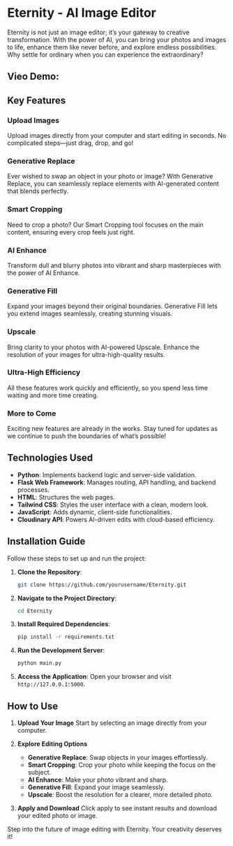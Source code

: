 # Eternity - AI Image Editor

Eternity is not just an image editor; it’s your gateway to creative transformation. With the power of AI, you can bring your photos and images to life, enhance them like never before, and explore endless possibilities. Why settle for ordinary when you can experience the extraordinary?


## Vieo Demo:


## Key Features

### Upload Images
Upload images directly from your computer and start editing in seconds. No complicated steps—just drag, drop, and go!

### Generative Replace
Ever wished to swap an object in your photo or image? With Generative Replace, you can seamlessly replace elements with AI-generated content that blends perfectly.

### Smart Cropping
Need to crop a photo? Our Smart Cropping tool focuses on the main content, ensuring every crop feels just right.

### AI Enhance
Transform dull and blurry photos into vibrant and sharp masterpieces with the power of AI Enhance.

### Generative Fill
Expand your images beyond their original boundaries. Generative Fill lets you extend images seamlessly, creating stunning visuals.

### Upscale
Bring clarity to your photos with AI-powered Upscale. Enhance the resolution of your images for ultra-high-quality results.

### Ultra-High Efficiency
All these features work quickly and efficiently, so you spend less time waiting and more time creating.

### More to Come
Exciting new features are already in the works. Stay tuned for updates as we continue to push the boundaries of what’s possible!

## Technologies Used
- **Python**: Implements backend logic and server-side validation.
- **Flask Web Framework**: Manages routing, API handling, and backend processes.
- **HTML**: Structures the web pages.
- **Tailwind CSS**: Styles the user interface with a clean, modern look.
- **JavaScript**: Adds dynamic, client-side functionalities.
- **Cloudinary API**: Powers AI-driven edits with cloud-based efficiency.

## Installation Guide
Follow these steps to set up and run the project:

1. **Clone the Repository**:
   ```bash
   git clone https://github.com/yourusername/Eternity.git
   ```
2. **Navigate to the Project Directory**:
   ```bash
   cd Eternity
   ```
3. **Install Required Dependencies**:
   ```bash
   pip install -r requirements.txt
   ```
4. **Run the Development Server**:
   ```bash
   python main.py
   ```
5. **Access the Application**:
   Open your browser and visit `http://127.0.0.1:5000`.


## How to Use

1. **Upload Your Image**
   Start by selecting an image directly from your computer.

2. **Explore Editing Options**
   - **Generative Replace**: Swap objects in your images effortlessly.
   - **Smart Cropping**: Crop your photo while keeping the focus on the subject.
   - **AI Enhance**: Make your photo vibrant and sharp.
   - **Generative Fill**: Expand your image seamlessly.
   - **Upscale**: Boost the resolution for a clearer, more detailed photo.

3. **Apply and Download**
   Click apply to see instant results and download your edited photo or image.


Step into the future of image editing with Eternity. Your creativity deserves it!